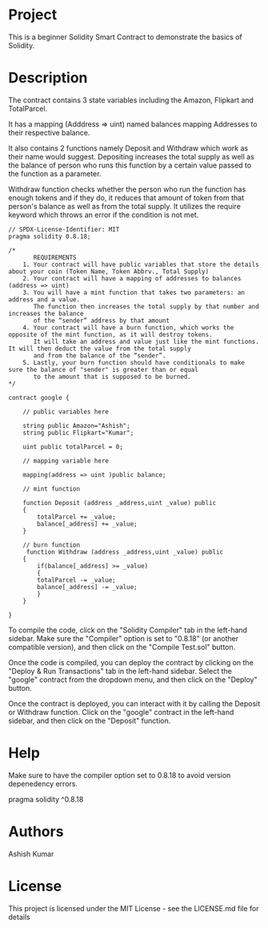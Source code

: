 # Project
This is a beginner Solidity Smart Contract to demonstrate the basics of Solidity.

# Description
The contract contains 3 state variables including the Amazon, Flipkart and TotalParcel.

It has a mapping (Adddress => uint) named balances mapping Addresses to their respective balance.

It also contains 2 functions namely Deposit and Withdraw which work as their name would suggest. Depositing increases the total supply as well as the balance of person who runs this function by a certain value passed to the function as a parameter.

Withdraw function checks whether the person who run the function has enough tokens and if they do, it reduces that amount of token from that person's balance as well as from the total supply. It utilizes the require keyword which throws an error if the condition is not met.
```
// SPDX-License-Identifier: MIT
pragma solidity 0.8.18;

/*
       REQUIREMENTS
    1. Your contract will have public variables that store the details about your coin (Token Name, Token Abbrv., Total Supply)
    2. Your contract will have a mapping of addresses to balances (address => uint)
    3. You will have a mint function that takes two parameters: an address and a value. 
       The function then increases the total supply by that number and increases the balance 
       of the “sender” address by that amount
    4. Your contract will have a burn function, which works the opposite of the mint function, as it will destroy tokens. 
       It will take an address and value just like the mint functions. It will then deduct the value from the total supply 
       and from the balance of the “sender”.
    5. Lastly, your burn function should have conditionals to make sure the balance of "sender" is greater than or equal 
       to the amount that is supposed to be burned.
*/

contract google {

    // public variables here

    string public Amazon="Ashish";
    string public Flipkart="Kumar";

    uint public totalParcel = 0;
    
    // mapping variable here

    mapping(address => uint )public balance;

    // mint function

    function Deposit (address _address,uint _value) public 
    {
        totalParcel += _value;
        balance[_address] += _value;
    }

    // burn function
     function Withdraw (address _address,uint _value) public 
    {
        if(balance[_address] >= _value)
        {
        totalParcel -= _value;
        balance[_address] -= _value;
        }
    }

}
```
To compile the code, click on the "Solidity Compiler" tab in the left-hand sidebar. Make sure the "Compiler" option is set to "0.8.18" (or another compatible version), and then click on the "Compile Test.sol" button.

Once the code is compiled, you can deploy the contract by clicking on the "Deploy & Run Transactions" tab in the left-hand sidebar. Select the "google" contract from the dropdown menu, and then click on the "Deploy" button.

Once the contract is deployed, you can interact with it by calling the Deposit or Withdraw function. Click on the "google" contract in the left-hand sidebar, and then click on the "Deposit" function.

# Help
Make sure to have the compiler option set to 0.8.18 to avoid version depenedency errors.

pragma solidity ^0.8.18
# Authors
Ashish Kumar

# License
This project is licensed under the MIT License - see the LICENSE.md file for details
